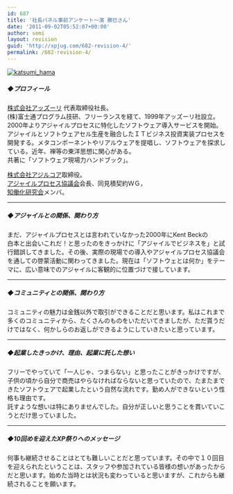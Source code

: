 ```yaml
---
id: 687
title: '社長パネル事前アンケート～濱 勝巳さん'
date: '2011-09-02T05:52:07+00:00'
author: semi
layout: revision
guid: 'http://xpjug.com/682-revision-4/'
permalink: /682-revision-4/
---
```


[![](http://xpjug.com/wp-content/uploads/2011/09/katsumi_hama.jpg "katsumi_hama")](http://xpjug.com/wp-content/uploads/2011/09/katsumi_hama.jpg)

##### ◆プロフィール

[株式会社アッズーリ](http://www.azzurri.jp/) 代表取締役社長。  
(株)富士通プログラム技研、フリーランスを経て、1999年アッズーリ社設立。2000年よりアジャイルプロセスに特化したソフトウェア導入サービスを開始。アジャイルとソフトウェアセル生産を融合したＩＴビジネス投資実装プロセスを開発する。メタコンポーネントやリアルウェアを提唱し、ソフトウェアを探求している。近年、禅等の東洋思想に関心がある。  
共著に「ソフトウェア現場力ハンドブック」。

[株式会社アジルコア](http://www.agilecore.co.jp/)取締役。  
[アジャイルプロセス協議会](http://www.agileprocess.jp/)会長、同見積契約ＷＧ，  
[知働化研究会](http://www.exekt-lab.org/)メンバ。

---

##### ◆アジャイルとの関係、関わり方

まだ、アジャイルプロセスとは言われていなかった2000年にKent Beckの  
白本と出会いこれだ！と思ったのをきっかけに「アジャイルでビジネスを」と試行錯誤してきました。その後、実際の現場での導入やアジャイルプロセス協議会を通しての啓蒙活動に関わってきました。現在は「ソフトウェとは何か」をテーマに、広い意味でのアジャイルに客観的に位置づけで接しています。

---

##### ◆コミュニティとの関係、関わり方

コミュニティの魅力は金銭以外で取引ができることだと思います。私はこれまで多くのコミュニティから、たくさんのものをいただいてきましたが、ただ貰うだけではなく、何かしらのお返しができるようにしていきたいと思っています。

---

##### ◆起業したきっかけ、理由、起業に託した想い

フリーでやっていて「一人じゃ、つまらない」と思ったことがきっかけですが、子供の頃から自分で商売はやらなければならないと思っていたので、たまたまできたソフトウェアで起業したという自然な流れです。勤め人ができないという性格も理由です。  
託すような想いは特にありませんでした。自分が正しいと思うことを貫いていこうとだけ思っていました。

---

##### ◆10回めを迎えたXP祭りへのメッセージ

何事も継続させることはとても難しいことだと思っています。その中で１０回目を迎えられたということは、スタッフや参加されている皆様の想いがあったからだと思います。始めた当時とは状況も変わっていると思いますが、これからも継続されることを願います。